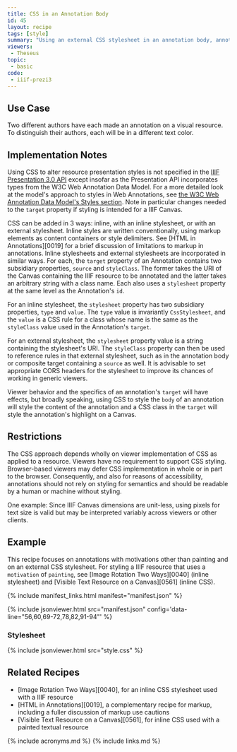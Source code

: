 ```yaml
---
title: CSS in an Annotation Body
id: 45
layout: recipe
tags: [style]
summary: "Using an external CSS stylesheet in an annotation body, annotations can be styled in limited ways"
viewers:
 - Theseus
topic:
 - basic
code:
 - iiif-prezi3
---
```


## Use Case

Two different authors have each made an annotation on a visual resource. To distinguish their authors, each will be in a different text color.

## Implementation Notes

Using CSS to alter resource presentation styles is not specified in the [IIIF Presentation 3.0 API](https://iiif.io/api/presentation/3.0/) except insofar as the Presentation API incorporates types from the W3C Web Annotation Data Model. For a more detailed look at the model's approach to styles in Web Annotations, see [the W3C Web Annotation Data Model's Styles section](https://www.w3.org/TR/annotation-model/#styles). Note in particular changes needed to the `target` property if styling is intended for a IIIF Canvas.

CSS can be added in 3 ways: inline, with an inline stylesheet, or with an external stylesheet. Inline styles are written conventionally, using markup elements as content containers or style delimiters. See [HTML in Annotations][0019] for a brief discussion of limitations to markup in annotations. Inline stylesheets and external stylesheets are incorporated in similar ways. For each, the `target` property of an Annotation contains two subsidiary properties, `source` and `styleClass`. The former takes the URI of the Canvas containing the IIIF resource to be annotated and the latter takes an arbitrary string with a class name. Each also uses a `stylesheet` property at the same level as the Annotation's `id`.

For an inline stylesheet, the `stylesheet` property has two subsidiary properties, `type` and `value`. The `type` value is invariantly `CssStylesheet`, and the `value` is a CSS rule for a class whose name is the same as the `styleClass` value used in the Annotation's `target`.

For an external stylesheet, the `stylesheet` property value is a string containing the stylesheet's URI. The `styleClass` property can then be used to reference rules in that external stylesheet, such as in the annotation body or composite target containing a `source` as well. It is advisable to set appropriate CORS headers for the stylesheet to improve its chances of working in generic viewers.

Viewer behavior and the specifics of an annotation's `target` will have effects, but broadly speaking, using CSS to style the `body` of an annotation will style the content of the annotation and a CSS class in the `target` will style the annotation's highlight on a Canvas.

## Restrictions

The CSS approach depends wholly on viewer implementation of CSS as applied to a resource. Viewers have no requirement to support CSS styling. Browser-based viewers may defer CSS implementation in whole or in part to the browser. Consequently, and also for reasons of accessibility, annotations should not rely on styling for semantics and should be readable by a human or machine without styling.

One example: Since IIIF Canvas dimensions are unit-less, using pixels for text size is valid but may be interpreted variably across viewers or other clients.

## Example

This recipe focuses on annotations with motivations other than painting and on an external CSS stylesheet. For styling a IIIF resource that uses a `motivation` of `painting`, see [Image Rotation Two Ways][0040] (inline stylesheet) and [Visible Text Resource on a Canvas][0561] (inline CSS).

{% include manifest_links.html manifest="manifest.json" %}

{% include jsonviewer.html src="manifest.json" config='data-line="56,60,69-72,78,82,91-94"' %}

### Stylesheet
{% include jsonviewer.html src="style.css" %}

## Related Recipes

* [Image Rotation Two Ways][0040], for an inline CSS stylesheet used with a IIIF resource
* [HTML in Annotations][0019], a complementary recipe for markup, including a fuller discussion of markup use cautions
* [Visible Text Resource on a Canvas][0561], for inline CSS used with a painted textual resource

{% include acronyms.md %}
{% include links.md %}


